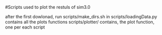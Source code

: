 #Scripts used to plot the restuls of sim3.0

after the first dowlonad, run scripts/make_dirs.sh
in scripts/loadingData.py contains all the plots functions
scripts/plotter/ contains, the plot function, one per each script

